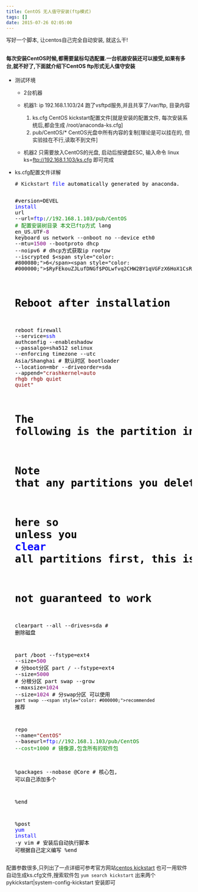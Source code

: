 ```yaml
---
title: CentOS 无人值守安装(ftp模式)
tags: []
date: 2015-07-26 02:05:00
---
```


写好一个脚本, 让centos自己完全自动安装, 就这么干!

<!-- more -->

## <span style="font-size: 14px; line-height: 1.5;">每次安装CentOS时候,都需要鼠标勾选配置.一台机器安装还可以接受,如果有多台,就不好了,下面就介绍下CentOS ftp形式无人值守安装</span>

* 测试环境
    *   2台机器

    *   机器1: ip 192.168.1.103/24 跑了vsftpd服务,并且共享了/var/ftp, 目录内容
        1. ks.cfg CentOS kickstart配置文件[就是安装的配置文件, 每次安装系统后,都会生成 /root/anaconda-ks.cfg]
        2.  pub/CentOS/* CentOS光盘中所有内容的复制[理论是可以挂在的, 但实验挂在不行,读取不到文件]

    *   机器2 只需要放入CentOS的光盘, 启动后按键盘ESC, 输入命令 linux ks=ftp://192.168.1.103/ks.cfg 即可完成

* ks.cfg配置文件详解
    <div class="cnblogs_code">
    <pre># Kickstart <span style="color: #0000ff;">file</span><span style="color: #000000;"> automatically generated by anaconda.

    #version</span>=<span style="color: #000000;">DEVEL
    </span><span style="color: #0000ff;">install</span><span style="color: #000000;">
    url </span>--url=<span style="color: #0000ff;">ftp</span>:<span style="color: #008000;">//</span><span style="color: #008000;">192.168.1.103/pub/CentOS # 配置安装树目录 本文已ftp方式</span>
    lang en_US.UTF-<span style="color: #800080;">8</span><span style="color: #000000;">
    keyboard us
    network </span>--onboot no --device eth0 --mtu=<span style="color: #800080;">1500</span> --bootproto dhcp --<span style="color: #000000;">noipv6 # dhcp方式获取ip
    rootpw  </span>--iscrypted $<span style="color: #800080;">6</span><span style="color: #000000;">$RyFEkouZJLufDNGf$POLwfvq2CHW2BY1qVGFzX6HoX1CsRGvaifo03Zec0uRQnupT.el3fg50b4I3pQRRMFZJqPdW8BypTe0shmZYi.
    # Reboot after installation
    reboot
    firewall </span>--service=<span style="color: #0000ff;">ssh</span><span style="color: #000000;">
    authconfig </span>--enableshadow --passalgo=<span style="color: #000000;">sha512
    selinux </span>--<span style="color: #000000;">enforcing
    timezone </span>--utc Asia/<span style="color: #000000;">Shanghai # 默认时区
    bootloader </span>--location=mbr --driveorder=sda --append=<span style="color: #800000;">"</span><span style="color: #800000;">crashkernel=auto rhgb rhgb quiet quiet</span><span style="color: #800000;">"</span><span style="color: #000000;">
    # The following is the partition information you requested
    # Note that any partitions you deleted are not expressed
    # here so unless you </span><span style="color: #0000ff;">clear</span><span style="color: #000000;"> all partitions first, this is
    # not guaranteed to work
    clearpart </span>--all --drives=<span style="color: #000000;">sda # 删除磁盘

    part </span>/boot --fstype=ext4 --size=<span style="color: #800080;">500</span><span style="color: #000000;"> # 分boot分区
    part </span>/ --fstype=ext4 --size=<span style="color: #800080;">5000</span><span style="color: #000000;"> # 分根分区
    part swap </span>--grow --maxsize=<span style="color: #800080;">1024</span> --size=<span style="color: #800080;">1024</span> # 分swap分区 可以使用 `part swap --<span style="color: #000000;">recommended` 推荐

    repo </span>--name=<span style="color: #800000;">"</span><span style="color: #800000;">CentOS</span><span style="color: #800000;">"</span>  --baseurl=<span style="color: #0000ff;">ftp</span>:<span style="color: #008000;">//</span><span style="color: #008000;">192.168.1.103/pub/CentOS --cost=1000 # 镜像源,包含所有的软件包</span>

    %packages --<span style="color: #000000;">nobase
    @Core # 核心包, 可以自己添加多个

    </span>%<span style="color: #000000;">end

    </span>%<span style="color: #000000;">post
    </span><span style="color: #0000ff;">yum</span> <span style="color: #0000ff;">install</span> -<span style="color: #000000;">y vim # 安装后自动执行脚本 可根据自己定义编写
    </span>%end</pre>
    </div>

配置参数很多,只列出了一点详细可参考官方网站[centos kickstart](http://www.centos.org/docs/5/html/Installation_Guide-en-US/s1-kickstart2-options.html)&nbsp;也可一用软件自动生成ks.cfg文件,搜索软件包&nbsp;`yum search kickstart`&nbsp;出来两个 pykickstart|system-config-kickstart 安装即可
